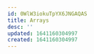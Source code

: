 ```yaml
---
id: 0WlW3iokuTpYX6JNGAQAS
title: Arrays
desc: ''
updated: 1641160304997
created: 1641160304997
---
```


